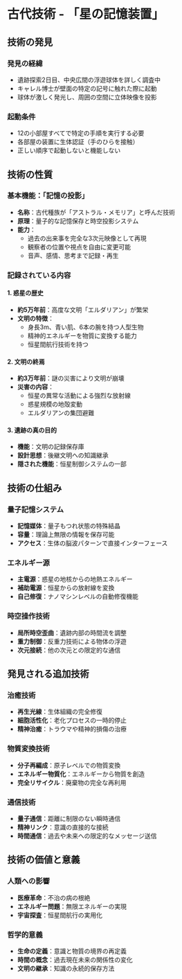 # 古代技術 - 「星の記憶装置」

## 技術の発見

### 発見の経緯
- 遺跡探索2日目、中央広間の浮遊球体を詳しく調査中
- キャレル博士が壁面の特定の記号に触れた際に起動
- 球体が激しく発光し、周囲の空間に立体映像を投影

### 起動条件
- 12の小部屋すべてで特定の手順を実行する必要
- 各部屋の装置に生体認証（手のひらを接触）
- 正しい順序で起動しないと機能しない

## 技術の性質

### 基本機能：「記憶の投影」
- **名称**：古代種族が「アストラル・メモリア」と呼んだ技術
- **原理**：量子的な記憶保存と時空投影システム
- **能力**：
  - 過去の出来事を完全な3次元映像として再現
  - 観察者の位置や視点を自由に変更可能
  - 音声、感情、思考まで記録・再生

### 記録されている内容

#### 1. 惑星の歴史
- **約5万年前**：高度な文明「エルダリアン」が繁栄
- **文明の特徴**：
  - 身長3m、青い肌、6本の腕を持つ人型生物
  - 精神的エネルギーを物質に変換する能力
  - 恒星間航行技術を持つ

#### 2. 文明の終焉
- **約3万年前**：謎の災害により文明が崩壊
- **災害の内容**：
  - 恒星の異常な活動による強烈な放射線
  - 惑星規模の地殻変動
  - エルダリアンの集団避難

#### 3. 遺跡の真の目的
- **機能**：文明の記録保存庫
- **設計思想**：後継文明への知識継承
- **隠された機能**：恒星制御システムの一部

## 技術の仕組み

### 量子記憶システム
- **記憶媒体**：量子もつれ状態の特殊結晶
- **容量**：理論上無限の情報を保存可能
- **アクセス**：生体の脳波パターンで直接インターフェース

### エネルギー源
- **主電源**：惑星の地核からの地熱エネルギー
- **補助電源**：恒星からの放射線を変換
- **自己修復**：ナノマシンレベルの自動修復機能

### 時空操作技術
- **局所時空歪曲**：遺跡内部の時間流を調整
- **重力制御**：反重力技術による物体の浮遊
- **次元接続**：他の次元との限定的な通信

## 発見される追加技術

### 治癒技術
- **再生光線**：生体組織の完全修復
- **細胞活性化**：老化プロセスの一時的停止
- **精神治癒**：トラウマや精神的損傷の治療

### 物質変換技術
- **分子再編成**：原子レベルでの物質変換
- **エネルギー物質化**：エネルギーから物質を創造
- **完全リサイクル**：廃棄物の完全な再利用

### 通信技術
- **量子通信**：距離に制限のない瞬時通信
- **精神リンク**：意識の直接的な接続
- **時間通信**：過去や未来への限定的なメッセージ送信

## 技術の価値と意義

### 人類への影響
- **医療革命**：不治の病の根絶
- **エネルギー問題**：無限エネルギーの実現
- **宇宙探査**：恒星間航行の実用化

### 哲学的意義
- **生命の定義**：意識と物質の境界の再定義
- **時間の概念**：過去現在未来の関係性の変化
- **文明の継承**：知識の永続的保存方法